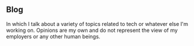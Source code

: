 ## Blog

In which I talk about a variety of topics related to tech or
whatever else I'm working on. Opinions are my own and do not
represent the view of my employers or any other human beings.

